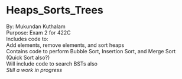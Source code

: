 # Heaps_Sorts_Trees

By: Mukundan Kuthalam <br />
Purpose: Exam 2 for 422C <br />
Includes code to: <br />
  Add elements, remove elements, and sort heaps <br />
  Contains code to perform Bubble Sort, Insertion Sort, and Merge Sort (Quick Sort also?) <br />
  Will include code to search BSTs also <br />
*Still a work in progress*
